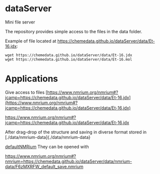 # dataServer
Mini file server

The repository provides simple access to the files in the data folder.

Example of file located at https://chemedata.github.io/dataServer/data/Et-16.jdx:
```
wget https://chemedata.github.io/dataServer/data/Et-16.jdx
wget https://chemedata.github.io/dataServer/data/Et-16.mol
```

# Applications

Give access to files [https://www.nmrium.org/nmrium#?jcamp=https://chemedata.github.io/dataServer/data/Et-16.jdx](https://www.nmrium.org/nmrium#?jcamp=https://chemedata.github.io/dataServer/data/Et-16.jdx)

https://www.nmrium.org/nmrium#?jcamp=https://chemedata.github.io/dataServer/data/Et-16.jdx

After drag-drop of the structure and saving in diverse format stored in [./data/nmrium-data]{./data/nmrium-data}

[defaultNMRium](https://www.nmrium.org/nmrium#?https://github.com/CHEMeDATA/dataServer/blob/main/data/nmrium-data/F6zMXRFW_default_save.nmrium)
They can be opened with

https://www.nmrium.org/nmrium#?nmrium=https://chemedata.github.io/dataServer/data/nmrium-data/F6zMXRFW_default_save.nmrium